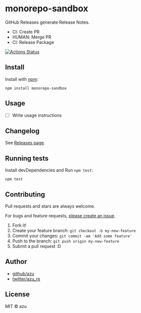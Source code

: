 # monorepo-sandbox

GitHub Releases generate Release Notes.

- CI: Create PR
- HUMAN: Merge PR
- CI: Release Package

[![Actions Status](https://github.com/azu/monorepo-sandbox/workflows/publish/badge.svg)](https://github.com/azu/monorepo-sandbox/actions?query=workflow%3A"publish")

## Install

Install with [npm](https://www.npmjs.com/):

    npm install monorepo-sandbox

## Usage

- [ ] Write usage instructions

## Changelog

See [Releases page](https://github.com/azu/monorepo-sandbox/releases).

## Running tests

Install devDependencies and Run `npm test`:

    npm test

## Contributing

Pull requests and stars are always welcome.

For bugs and feature requests, [please create an issue](https://github.com/azu/monorepo-sandbox/issues).

1. Fork it!
2. Create your feature branch: `git checkout -b my-new-feature`
3. Commit your changes: `git commit -am 'Add some feature'`
4. Push to the branch: `git push origin my-new-feature`
5. Submit a pull request :D

## Author

- [github/azu](https://github.com/azu)
- [twitter/azu_re](https://twitter.com/azu_re)

## License

MIT © azu
